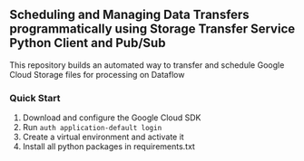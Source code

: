 ## Scheduling and Managing Data Transfers programmatically using Storage Transfer Service Python Client and Pub/Sub

This repository builds an automated way to transfer and schedule Google Cloud Storage files for processing on Dataflow 

### Quick Start

1. Download and configure the Google Cloud SDK
2. Run ``` auth application-default login ```
3. Create a virtual environment and activate it
4. Install all python packages in requirements.txt

